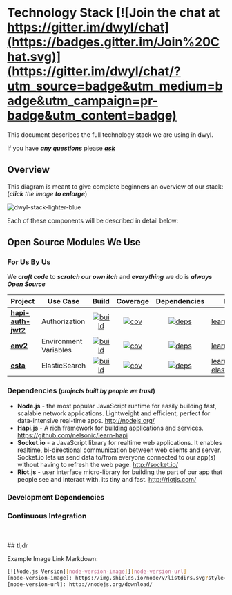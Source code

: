 # Technology Stack [![Join the chat at https://gitter.im/dwyl/chat](https://badges.gitter.im/Join%20Chat.svg)](https://gitter.im/dwyl/chat/?utm_source=badge&utm_medium=badge&utm_campaign=pr-badge&utm_content=badge)

This document describes the full technology stack we are using in dwyl.

If you have ***any questions*** please
[***ask***](https://github.com/dwyl/technology-stack/issues)

## Overview

This diagram is meant to give complete beginners an overview of our stack:
(_**click** the image **to enlarge**_)

![dwyl-stack-lighter-blue](https://cloud.githubusercontent.com/assets/194400/9354261/e971fe58-4666-11e5-848f-67dc11d41bfb.jpg)

Each of these components will be described in detail below:

## Open Source Modules We Use

### For Us By Us

We ***craft code*** to ***scratch our own itch*** and ***everything*** we do is ***always Open Source***

| Project | Use Case | Build | Coverage | Dependencies | Learn |
| --------|----------|:-----:|:--------:|:------------:|-------|
| **[hapi-auth-jwt2]** | Authorization | [![build][jwt2-bi]][jwt2] | [![cov][jwt2-cc]][jwt2] | [![deps][jwt2-dep]][jwt2] | [learn-jwt] |
| **[env2]** | Environment Variables | [![build][env2-bi]][env2] | [![cov][env2-cc]][env2] | [![deps][env2-dep]][env2] | [learn-env2] |
| **[esta]** | ElasticSearch | [![build][esta-bi]][esta] | [![cov][esta-cc]][esta] | [![deps][env2-dep]][env2] | [learn-elasticsearch] |

### Dependencies <small>(*projects built by people we trust*)</small>

+ **Node.js** - the most popular JavaScript runtime for easily building fast,
scalable network applications. Lightweight and efficient, perfect for
data-intensive real-time apps. http://nodejs.org/
+ **Hapi.js** - A rich framework for building applications and services.
https://github.com/nelsonic/learn-hapi
+ **Socket.io** - a JavaScript library for realtime web applications.
It enables realtime, bi-directional communication between web clients and
server. Socket.io lets us send data to/from everyone connected to our app(s)
without having to refresh the web page. http://socket.io/
+ **Riot.js** - user interface micro-library for building the part of our app
that people see and interact with. its tiny and fast. http://riotjs.com/

### Development Dependencies


### Continuous Integration



<br />
<br />
## tl;dr

Example Image Link Markdown:
```sh
[![Node.js Version][node-version-image]][node-version-url]
[node-version-image]: https://img.shields.io/node/v/listdirs.svg?style=flat
[node-version-url]: http://nodejs.org/download/
```

[hapi-auth-jwt2]: https://github.com/dwyl/hapi-auth-jwt2
[jwt2-bi]: https://travis-ci.org/dwyl/hapi-auth-jwt2.svg?branch=master
[jwt2-cc]: https://codeclimate.com/github/dwyl/hapi-auth-jwt2/badges/coverage.svg
[jwt2-dep]: https://david-dm.org/dwyl/hapi-auth-jwt2.svg
[learn-jwt]: https://github.com/dwyl/learn-json-web-tokens
[jwt2]: https://github.com/dwyl/hapi-auth-jwt2

[env2]: https://github.com/dwyl/env2
[env2-bi]: https://travis-ci.org/dwyl/env2.svg?branch=master
[env2-cc]: https://codeclimate.com/github/dwyl/env2/badges/coverage.svg
[env2-dep]: https://david-dm.org/dwyl/env2.svg
[learn-env2]: https://github.com/dwyl/env2#what

[esta]: https://github.com/dwyl/esta
[esta-bi]: https://travis-ci.org/dwyl/esta.svg?branch=master
[esta-cc]: https://codeclimate.com/github/dwyl/esta/badges/coverage.svg
[esta-dep]: https://david-dm.org/dwyl/esta.svg
[learn-elasticsearch]: https://github.com/dwyl/learn-elasticsearch
